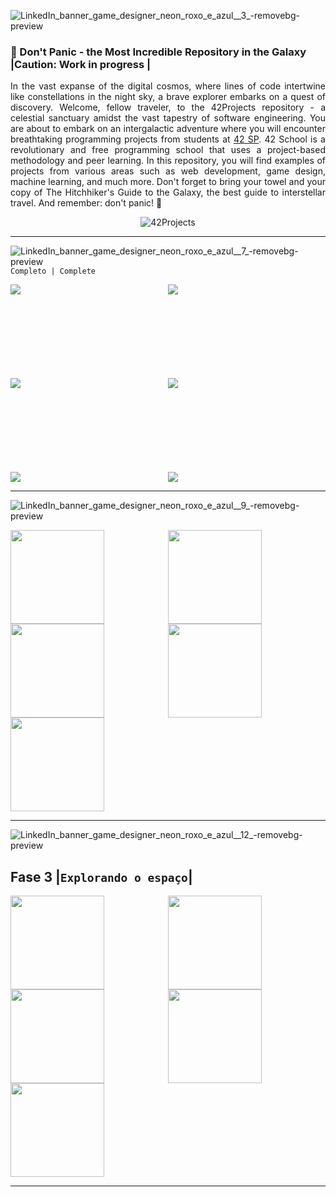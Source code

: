 ![LinkedIn_banner_game_designer_neon_roxo_e_azul__3_-removebg-preview](https://github.com/caoslourenco/42Projects/assets/18141491/a6bd5ba2-4371-4e55-8b7d-d7fb4569865a)

### 🌌 Don't Panic - the Most Incredible Repository in the Galaxy |Caution: Work in progress | 



<div style="text-align: justify;">

In the vast expanse of the digital cosmos, where lines of code intertwine like constellations in the night sky, a brave explorer embarks on a quest of discovery. Welcome, fellow traveler, to the 42Projects repository - a celestial sanctuary amidst the vast tapestry of software engineering. You are about to embark on an intergalactic adventure where you will encounter breathtaking programming projects from students at [42 SP](https://www.42sp.org.br/). 42 School is a revolutionary and free programming school that uses a project-based methodology and peer learning. In this repository, you will find examples of projects from various areas such as web development, game design, machine learning, and much more. Don't forget to bring your towel and your copy of The Hitchhiker's Guide to the Galaxy, the best guide to interstellar travel. And remember: don't panic! 🚀

<div align="center">
  <img src="https://user-images.githubusercontent.com/18141491/211854913-bf188958-765a-4e3f-a371-8b50d4f60357.png" alt="42Projects">
</div>

</div>

***
![LinkedIn_banner_game_designer_neon_roxo_e_azul__7_-removebg-preview](https://github.com/caoslourenco/42Projects/assets/18141491/89c7a641-7f32-4f5a-8cca-337f4eda38ff)
``Completo | Complete``
<div style="display: grid; grid-template-columns: 1fr 1fr; grid-template-rows: repeat(2, 150px);">
    <div>
        <a href="https://github.com/CamillaLourenco/Libft">
            <img src="https://user-images.githubusercontent.com/18141491/213202373-98082fd7-6345-4cb7-8d93-62edeef9f4f3.png" class="img-small">
        </a>
    </div>
    <div>
        <a href="https://github.com/CamillaLourenco/Gnl">
            <img src="https://user-images.githubusercontent.com/18141491/212504039-c9b3a020-2fb2-4b69-ade1-06824e849583.png" class="img-small">
        </a>
    </div>
    <div>
        <a href="https://github.com/CamillaLourenco/Ft_printf">
            <img src="https://user-images.githubusercontent.com/18141491/212504189-56fcbae1-1c65-4f30-abf7-da0f0e9cd081.png" class="img-small">
        </a>
    </div>
    <div>
        <a href="https://github.com/CamillaLourenco/BornToBeRoot">
            <img src="https://user-images.githubusercontent.com/18141491/212504264-b05aba78-5907-4082-afd6-38e5359895f6.png" class="img-small">
        </a>
    </div>
    <div>
        <a href="https://github.com/CamillaLourenco/Fractol">
            <img src="https://user-images.githubusercontent.com/18141491/212504341-1ab0247c-b097-4e6d-8dfd-f11c40447b62.png" class="img-small">
        </a>
    </div>
    <div>
        <a href="https://github.com/CamillaLourenco/Pipex">
            <img src="https://user-images.githubusercontent.com/18141491/212504370-03c9f065-dc90-4b55-9605-d8f73f4b3720.png" class="img-small">
        </a>
    </div>
</div>







  
***
![LinkedIn_banner_game_designer_neon_roxo_e_azul__9_-removebg-preview](https://github.com/caoslourenco/42Projects/assets/18141491/c0495e54-5bee-405c-8002-2b8d05058657)

<div style="display: grid; grid-template-columns: repeat(2, 1fr); grid-template-rows: repeat(3, 150px);">
    <a href="https://github.com/CamillaLourenco/Push_swap">
        <img src="https://user-images.githubusercontent.com/18141491/213192271-8ef6cde7-4b00-4f05-aebc-24316cdfac62.png"  style="width:150px; height:150px;">
    </a>
    <a href="https://github.com/caoslourenco/Minishell">
        <img src="https://github.com/caoslourenco/42Projects/assets/18141491/3eb4f909-e09e-4881-bfca-37f88a29cd8f" style="width:150px; height:150px; style="width:50px; height:50px;">
    </a>
    <a href="https://github.com/caoslourenco/Philosophers42">
        <img src="https://github.com/caoslourenco/42Projects/assets/18141491/0cf16450-fe54-454b-83b2-aa991f3b92ae"  style="width:150px; height:150px; style="width:50px; height:50px; style="width:50px; height:50px;">
    </a>
    <a href="https://github.com/caoslourenco/Net_practice42">
        <img src="https://github.com/caoslourenco/42Projects/assets/18141491/1f47eda0-406f-4b0f-b65c-b800f7a60125"  style="width:150px; height:150px;">
    </a>
    <a href="https://github.com/caoslourenco/Cub3d42">
        <img src="https://user-images.githubusercontent.com/18141491/213192693-f77b0f34-bd80-46cd-9f3d-6ebc21efd16d.png"  style="width:150px; height:150px;">
    </a>
</div>

***

![LinkedIn_banner_game_designer_neon_roxo_e_azul__12_-removebg-preview](https://github.com/caoslourenco/42Projects/assets/18141491/5af393c5-6e9b-45af-8683-d4eddcc8ba7f)

## Fase 3 |``Explorando o espaço``|

 <div style="display: grid; grid-template-columns: repeat(2, 1fr); grid-template-rows: repeat(3, 150px);">
    <a href="https://github.com/caoslourenco/Cpp42">
        <img src="https://user-images.githubusercontent.com/18141491/213196688-ef2831ad-d50d-4107-8ab2-69987468e460.png" style="width:150px; height:150px;">
    </a>
    <a href="https://github.com/CamillaLourenco/42Projects/tree/main/count">
        <img src="https://user-images.githubusercontent.com/18141491/213196780-1752faa0-3fd7-4cf8-bd58-3176cce9b082.png" style="width:150px; height:150px;">
    </a>
    <a href="https://github.com/caoslourenco/Inception42">
        <img src="https://user-images.githubusercontent.com/18141491/213196884-8813aa1a-7c4e-4ad6-b770-1e707d854e5c.png"  style="width:150px; height:150px;">
    </a>
    <a href="https://github.com/caoslourenco/Webserv42">
        <img src="https://user-images.githubusercontent.com/18141491/213196935-100a4ecd-109c-4405-a431-c8632ec8e544.png"  style="width:150px; height:150px;">
    </a>
    <a href="https://github.com/caoslourenco/Transcendence42">
        <img src="https://user-images.githubusercontent.com/18141491/213197064-bd602313-f363-432d-8852-c552d6db0a48.png"  style="width:150px; height:150px;">
    </a>
</div>
 

-----------------------
